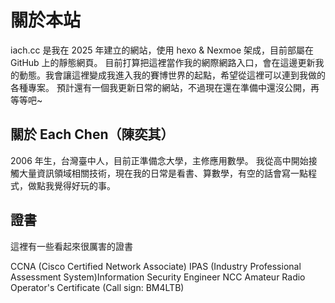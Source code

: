 

# 關於本站
iach.cc 是我在 2025 年建立的網站，使用 hexo & Nexmoe 架成，目前部屬在 GitHub 上的靜態網頁。
目前打算把這裡當作我的網際網路入口，會在這邊更新我的動態。我會讓這裡變成我進入我的賽博世界的起點，希望從這裡可以連到我做的各種專案。
預計還有一個我更新日常的網站，不過現在還在準備中還沒公開，再等等吧~
## 關於 Each Chen（陳奕其）
2006 年生，台灣臺中人，目前正準備念大學，主修應用數學。
我從高中開始接觸大量資訊領域相關技術，現在我的日常是看書、算數學，有空的話會寫一點程式，做點我覺得好玩的事。

## 證書
這裡有一些看起來很厲害的證書

CCNA (Cisco Certified Network Associate)
IPAS (Industry Professional Assessment System)Information Security Engineer
NCC Amateur Radio Operator's Certificate (Call sign: BM4LTB)
